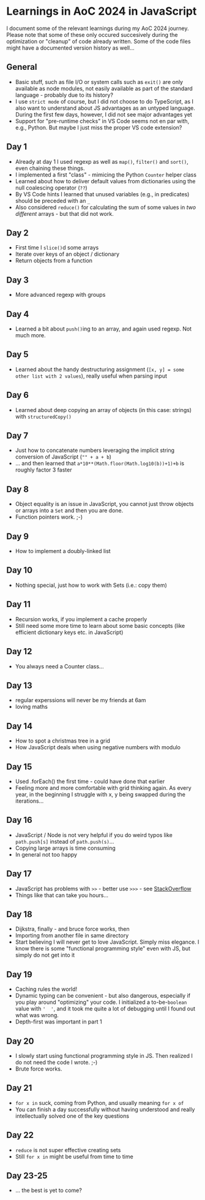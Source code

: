 # Learnings in AoC 2024 in JavaScript

I document some of the relevant learnings during my AoC 2024 journey. Please note that some of these only occured succesively during the optimization or "cleanup" of code already written. Some of the code files might have a documented version history as well...

## General

- Basic stuff, such as file I/O or system calls such as `exit()` are only available as node modules, not easily available as part of the standard language - probably due to its history?
- I use `strict mode` of course, but I did not choose to do TypeScript, as I also want to understand about JS advantages as an untyped language. During the first few days, however, I did not see major advantages yet
- Support for "pre-runtime checks" in VS Code seems not en par with, e.g., Python. But maybe I just miss the proper VS code extension?

 
## Day 1

- Already at day 1 I used regexp as well as `map()`, `filter()` and `sort()`, even chaining these things.
- I implemented a first "class" - mimicing the Python `Counter` helper class
- Learned about how to deliver default values from dictionaries using the null coalescing operator (`??`)
- By VS Code hints I learned that unused variables (e.g., in predicates) should be preceded with an `_`
- Also considered `reduce()` for calculating the sum of some values in _two different_ arrays - but that did not work.

## Day 2

- First time I `slice()`d some arrays
- Iterate over keys of an object / dictionary
- Return objects from a function

## Day 3

- More advanced regexp with groups

## Day 4

- Learned a bit about `push()`ing to an array, and again used regexp. Not much more.

## Day 5

- Learned about the handy destructuring assignment (`[x, y] = some other list with 2 values`), really useful when parsing input 

## Day 6

- Learned about deep copying an array of objects (in this case: strings) with `structuredCopy()`

## Day 7

- Just how to concatenate numbers leveraging the implicit string conversion of JavaScript (`"" + a + b`)
- ... and then learned that `a*10**(Math.floor(Math.log10(b))+1)+b` is roughly factor 3 faster

## Day 8

- Object equality is an issue in JavaScript, you cannot just throw objects or arrays into a `Set` and then you are done.
- Function pointers work. ;-)

## Day 9

- How to implement a doubly-linked list

## Day 10

- Nothing special, just how to work with Sets (i.e.: copy them)

## Day 11

- Recursion works, if you implement a cache properly
- Still need some more time to learn about some basic concepts (like efficient
  dictionary keys etc. in JavaScript)

## Day 12

- You always need a Counter class...

## Day 13

- regular experssions will never be my friends at 6am
- loving maths

## Day 14

- How to spot a christmas tree in a grid
- How JavaScript deals when using negative numbers with modulo

## Day 15

- Used .forEach() the first time - could have done that earlier
- Feeling more and more comfortable with grid thinking again. As every year,
  in the beginning I struggle with x, y being swapped during the iterations...

## Day 16

- JavaScript / Node is not very helpful if you do weird typos like `path.push[s]` instead of `path.push(s)`...
- Copying large arrays is time consuming
- In general not too happy

## Day 17

- JavaScript has problems with `>>` - better use `>>>` - see [StackOverflow](https://stackoverflow.com/a/56866416/10272577)
- Things like that can take you hours...

## Day 18

- Dijkstra, finally - and bruce force works, then
- Importing from another file in same directory
- Start believing I will never get to love JavaScript. Simply miss elegance. I know there is some 
  "functional programming style" even with JS, but simply do not get into it 

## Day 19

- Caching rules the world!
- Dynamic typing can be convenient - but also dangerous, especially if you play around "optimizing" 
  your code. I initialized a to-be-`boolean` value with `'  '`, and it took me quite a lot of 
  debugging until I found out what was wrong.
- Depth-first was important in part 1

## Day 20

- I slowly start using functional programming style in JS. Then realized I do 
  not need the code I wrote. ;-)
- Brute force works.

## Day 21

 - `for x in` suck, coming from Python, and usually meaning `for x of`
 - You can finish a day successfully without having understood and really
   intellectually solved one of the key questions

## Day 22

- `reduce` is not super effective creating sets
- Still `for x in` might be useful from time to time

## Day 23-25

- ... the best is yet to come?

